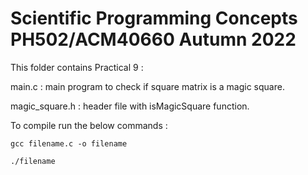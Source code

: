 # Scientific Programming Concepts PH502/ACM40660 Autumn 2022

This folder contains Practical 9 :

main.c : 
main program to check if square matrix is a magic square.

magic_square.h : 
header file with isMagicSquare function.

To compile run the below commands :

```
gcc filename.c -o filename
```

```
./filename
```

